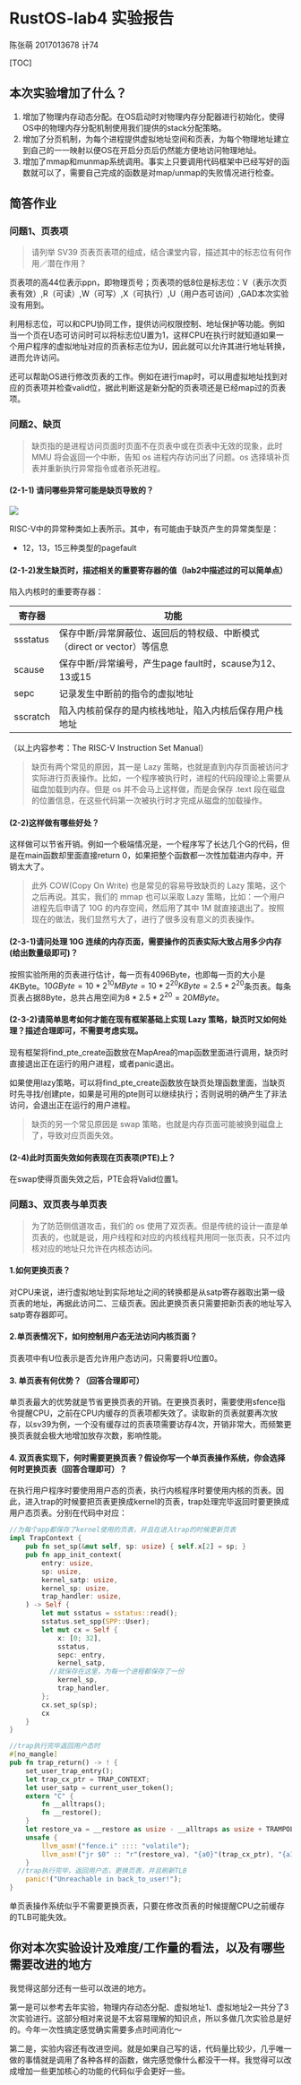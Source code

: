 # RustOS-lab4 实验报告

陈张萌 2017013678 计74

[TOC]

## 本次实验增加了什么？

1. 增加了物理内存动态分配。在OS启动时对物理内存分配器进行初始化，使得OS中的物理内存分配机制使用我们提供的stack分配策略。
2. 增加了分页机制，为每个进程提供虚拟地址空间和页表，为每个物理地址建立到自己的一一映射以便OS在开启分页后仍然能方便地访问物理地址。
3. 增加了mmap和munmap系统调用。事实上只要调用代码框架中已经写好的函数就可以了，需要自己完成的函数是对map/unmap的失败情况进行检查。

## 简答作业

### 问题1、页表项

> 请列举 SV39 页表页表项的组成，结合课堂内容，描述其中的标志位有何作用／潜在作用？

页表项的高44位表示ppn，即物理页号；页表项的低8位是标志位：V（表示次页表有效）,R（可读）,W（可写）,X（可执行）,U（用户态可访问）,GAD本次实验没有用到。

利用标志位，可以和CPU协同工作，提供访问权限控制、地址保护等功能。例如当一个页在U态可访问时可以将标志位U置为1，这样CPU在执行时就知道如果一个用户程序的虚拟地址对应的页表标志位为U，因此就可以允许其进行地址转换，进而允许访问。

还可以帮助OS进行修改页表的工作。例如在进行map时，可以用虚拟地址找到对应的页表项并检查valid位，据此判断这是新分配的页表项还是已经map过的页表项。

### 问题2、缺页

> 缺页指的是进程访问页面时页面不在页表中或在页表中无效的现象，此时 MMU 将会返回一个中断，告知 os 进程内存访问出了问题。os 选择填补页表并重新执行异常指令或者杀死进程。

#### (2-1-1) 请问哪些异常可能是缺页导致的？

![](./lab4/scause.png)

RISC-V中的异常种类如上表所示。其中，有可能由于缺页产生的异常类型是：

- 12，13，15三种类型的pagefault

#### (2-1-2)发生缺页时，描述相关的重要寄存器的值（lab2中描述过的可以简单点）

陷入内核时的重要寄存器：

| 寄存器   | 功能                                                         |
| -------- | ------------------------------------------------------------ |
| ssstatus | 保存中断/异常屏蔽位、返回后的特权级、中断模式（direct or vector）等信息 |
| scause   | 保存中断/异常编号，产生page fault时，scause为12、13或15      |
| sepc     | 记录发生中断前的指令的虚拟地址                               |
| sscratch | 陷入内核前保存的是内核栈地址，陷入内核后保存用户栈地址       |

（以上内容参考：The RISC-V Instruction Set Manual）



> 缺页有两个常见的原因，其一是 Lazy 策略，也就是直到内存页面被访问才实际进行页表操作。比如，一个程序被执行时，进程的代码段理论上需要从磁盘加载到内存。但是 os 并不会马上这样做，而是会保存 .text 段在磁盘的位置信息，在这些代码第一次被执行时才完成从磁盘的加载操作。

#### (2-2)这样做有哪些好处？

这样做可以节省开销。例如一个极端情况是，一个程序写了长达几个G的代码，但是在main函数却里面直接return 0，如果把整个函数都一次性加载进内存中，开销太大了。

> 此外 COW(Copy On Write) 也是常见的容易导致缺页的 Lazy 策略，这个之后再说。其实，我们的 mmap 也可以采取 Lazy 策略，比如：一个用户进程先后申请了 10G 的内存空间，然后用了其中 1M 就直接退出了。按照现在的做法，我们显然亏大了，进行了很多没有意义的页表操作。

#### (2-3-1)请问处理 10G 连续的内存页面，需要操作的页表实际大致占用多少内存(给出数量级即可)？

按照实验所用的页表进行估计，每一页有4096Byte，也即每一页的大小是4KByte。$10GByte=10 * 2^{10}MByte=10 * 2^{20}KByte=2.5 * 2^{20}$条页表。每条页表占据8Byte，总共占用空间为$8*2.5*2^{20}=20MByte$。

#### (2-3-2)请简单思考如何才能在现有框架基础上实现 Lazy 策略，缺页时又如何处理？描述合理即可，不需要考虑实现。

现有框架将find_pte_create函数放在MapArea的map函数里面进行调用，缺页时直接退出正在运行的用户进程，或者panic退出。

如果使用lazy策略，可以将find_pte_create函数放在缺页处理函数里面，当缺页时先寻找/创建pte，如果是可用的pte则可以继续执行；否则说明的确产生了非法访问，会退出正在运行的用户进程。

> 缺页的另一个常见原因是 swap 策略，也就是内存页面可能被换到磁盘上了，导致对应页面失效。

#### (2-4)此时页面失效如何表现在页表项(PTE)上？

在swap使得页面失效之后，PTE会将Valid位置1。

### 问题3、双页表与单页表

> 为了防范侧信道攻击，我们的 os 使用了双页表。但是传统的设计一直是单页表的，也就是说，用户线程和对应的内核线程共用同一张页表，只不过内核对应的地址只允许在内核态访问。

#### 1.如何更换页表？

对CPU来说，进行虚拟地址到实际地址之间的转换都是从satp寄存器取出第一级页表的地址，再据此访问二、三级页表。因此更换页表只需要把新页表的地址写入satp寄存器即可。

#### 2.单页表情况下，如何控制用户态无法访问内核页面？

页表项中有U位表示是否允许用户态访问，只需要将U位置0。

#### 3. 单页表有何优势？（回答合理即可）

单页表最大的优势就是节省更换页表的开销。在更换页表时，需要使用sfence指令提醒CPU，之前在CPU内缓存的页表项都失效了。读取新的页表就要再次放存，以sv39为例，一个没有缓存过的页表项需要访存4次，开销非常大，而频繁更换页表就会极大地增加放存次数，影响性能。

#### 4. 双页表实现下，何时需要更换页表？假设你写一个单页表操作系统，你会选择何时更换页表（回答合理即可）？

在执行用户程序时要使用用户态的页表，执行内核程序时要使用内核的页表。因此，进入trap的时候要把页表更换成kernel的页表，trap处理完毕返回时要更换成用户态页表。分别在代码中对应：

```rust
//为每个app都保存了kernel使用的页表，并且在进入trap的时候更新页表
impl TrapContext {
    pub fn set_sp(&mut self, sp: usize) { self.x[2] = sp; }
    pub fn app_init_context(
        entry: usize,
        sp: usize,
        kernel_satp: usize,
        kernel_sp: usize,
        trap_handler: usize,
    ) -> Self {
        let mut sstatus = sstatus::read();
        sstatus.set_spp(SPP::User);
        let mut cx = Self {
            x: [0; 32],
            sstatus,
            sepc: entry,
            kernel_satp,
          //就保存在这里，为每一个进程都保存了一份
            kernel_sp,
            trap_handler,
        };
        cx.set_sp(sp);
        cx
    }
}
```

```rust
//trap执行完毕返回用户态时
#[no_mangle]
pub fn trap_return() -> ! {
    set_user_trap_entry();
    let trap_cx_ptr = TRAP_CONTEXT;
    let user_satp = current_user_token();
    extern "C" {
        fn __alltraps();
        fn __restore();
    }
    let restore_va = __restore as usize - __alltraps as usize + TRAMPOLINE;
    unsafe {
        llvm_asm!("fence.i" :::: "volatile");
        llvm_asm!("jr $0" :: "r"(restore_va), "{a0}"(trap_cx_ptr), "{a1}"(user_satp) :: "volatile");
    }
  //trap执行完毕，返回用户态，更换页表，并且刷新TLB
    panic!("Unreachable in back_to_user!");
}
```

单页表操作系统似乎不需要更换页表，只要在修改页表的时候提醒CPU之前缓存的TLB可能失效。

## 你对本次实验设计及难度/工作量的看法，以及有哪些需要改进的地方

我觉得这部分还有一些可以改进的地方。

第一是可以参考去年实验，物理内存动态分配、虚拟地址1、虚拟地址2一共分了3次实验进行。这部分相对来说是不太容易理解的知识点，所以多做几次实验总是好的。今年一次性搞定感觉确实需要多点时间消化～

第二是，实验内容还有改进空间。就是如果自己写的话，代码量比较少，几乎唯一做的事情就是调用了各种各样的函数，做完感觉像什么都没干一样。我觉得可以改成增加一些更加核心的功能的代码似乎会更好一些。